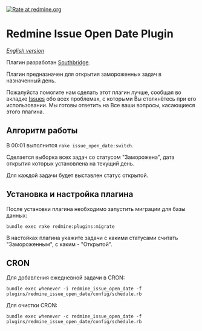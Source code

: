 [![Rate at redmine.org](http://img.shields.io/badge/rate%20at-redmine.org-blue.svg?style=flat)](http://www.redmine.org/plugins/redmine_issue_open_date)

# Redmine Issue Open Date Plugin

*[English version](README.md)*

Плагин разработан [Southbridge](https://southbridge.io).

Плагин предназначен для открытия замороженных задач в назначенный день.

Пожалуйста помогите нам сделать этот плагин лучше, сообщая во вкладке [Issues](https://github.com/centosadmin/redmine_issue_open_date/issues) обо всех проблемах, с которыми Вы столкнётесь при его использовании. Мы готовы ответить на Все ваши вопросы, касающиеся этого плагина.

## Алгоритм работы

В 00:01 выполнится `rake issue_open_date:switch`.

Сделается выборка всех задач со статусом "Заморожена", дата открытия которых установлена на текущий день.

Для каждой задачи будет выставлен статус открытой.

## Установка и настройка плагина

После установки плагина необходимо запустить миграции для базы данных:

```
bundle exec rake redmine:plugins:migrate
```

В настойках плагина укажите задачи с какими статусами считать "Замороженным", с каким - "Открытой".

## CRON

Для добавления ежедневной задачи в CRON:

```
bundle exec whenever -i redmine_issue_open_date -f plugins/redmine_issue_open_date/config/schedule.rb
```

Для очистки CRON:

```
bundle exec whenever -c redmine_issue_open_date -f plugins/redmine_issue_open_date/config/schedule.rb
```
